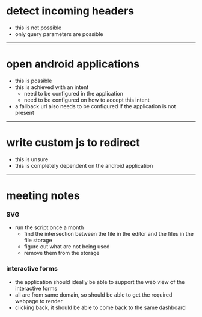 # detect incoming headers
- this is not possible
- only query parameters are possible

---
# open android applications
- this is possible
- this is achieved with an intent
	- need to be configured in the application
	- need to be configured on how to accept this intent
- a fallback url also needs to be configured if the application is not present

---
# write custom js to redirect
- this is unsure
- this is completely dependent on the android application

---

# meeting notes

### SVG 
- run the script once a month
	- find the intersection between the file in the editor and the files in the file storage
	- figure out what are not being used
	- remove them from the storage

### interactive forms
- the application should ideally be able to support the web view of the interactive forms
- all are from same domain, so should be able to get the required webpage to render
- clicking back, it should be able to come back to the same dashboard
